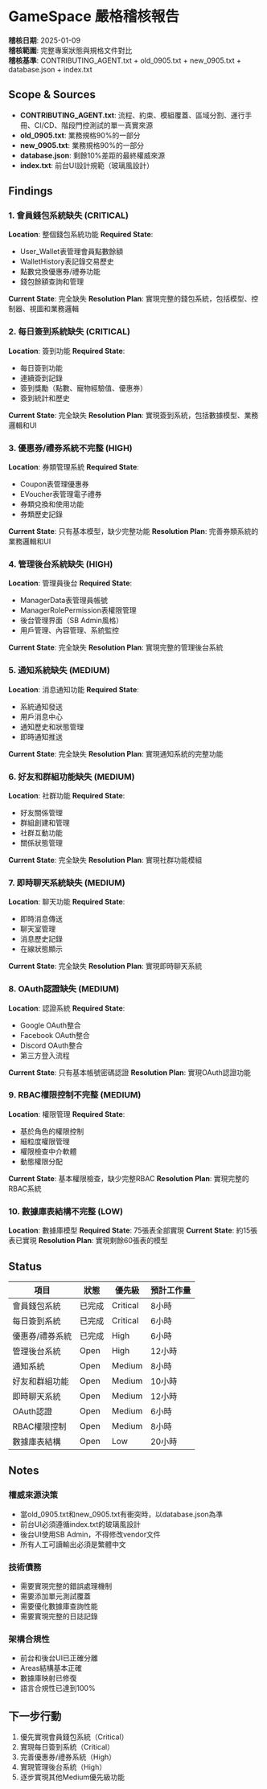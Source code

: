 # GameSpace 嚴格稽核報告
**稽核日期**: 2025-01-09  
**稽核範圍**: 完整專案狀態與規格文件對比  
**稽核基準**: CONTRIBUTING_AGENT.txt + old_0905.txt + new_0905.txt + database.json + index.txt

## Scope & Sources
- **CONTRIBUTING_AGENT.txt**: 流程、約束、模組覆蓋、區域分割、運行手冊、CI/CD、階段門控測試的單一真實來源
- **old_0905.txt**: 業務規格90%的一部分
- **new_0905.txt**: 業務規格90%的一部分  
- **database.json**: 剩餘10%差距的最終權威來源
- **index.txt**: 前台UI設計規範（玻璃風設計）

## Findings

### 1. 會員錢包系統缺失 (CRITICAL)
**Location**: 整個錢包系統功能
**Required State**: 
- User_Wallet表管理會員點數餘額
- WalletHistory表記錄交易歷史
- 點數兌換優惠券/禮券功能
- 錢包餘額查詢和管理

**Current State**: 完全缺失
**Resolution Plan**: 實現完整的錢包系統，包括模型、控制器、視圖和業務邏輯

### 2. 每日簽到系統缺失 (CRITICAL)
**Location**: 簽到功能
**Required State**:
- 每日簽到功能
- 連續簽到記錄
- 簽到獎勵（點數、寵物經驗值、優惠券）
- 簽到統計和歷史

**Current State**: 完全缺失
**Resolution Plan**: 實現簽到系統，包括數據模型、業務邏輯和UI

### 3. 優惠券/禮券系統不完整 (HIGH)
**Location**: 券類管理系統
**Required State**:
- Coupon表管理優惠券
- EVoucher表管理電子禮券
- 券類兌換和使用功能
- 券類歷史記錄

**Current State**: 只有基本模型，缺少完整功能
**Resolution Plan**: 完善券類系統的業務邏輯和UI

### 4. 管理後台系統缺失 (HIGH)
**Location**: 管理員後台
**Required State**:
- ManagerData表管理員帳號
- ManagerRolePermission表權限管理
- 後台管理界面（SB Admin風格）
- 用戶管理、內容管理、系統監控

**Current State**: 完全缺失
**Resolution Plan**: 實現完整的管理後台系統

### 5. 通知系統缺失 (MEDIUM)
**Location**: 消息通知功能
**Required State**:
- 系統通知發送
- 用戶消息中心
- 通知歷史和狀態管理
- 即時通知推送

**Current State**: 完全缺失
**Resolution Plan**: 實現通知系統的完整功能

### 6. 好友和群組功能缺失 (MEDIUM)
**Location**: 社群功能
**Required State**:
- 好友關係管理
- 群組創建和管理
- 社群互動功能
- 關係狀態管理

**Current State**: 完全缺失
**Resolution Plan**: 實現社群功能模組

### 7. 即時聊天系統缺失 (MEDIUM)
**Location**: 聊天功能
**Required State**:
- 即時消息傳送
- 聊天室管理
- 消息歷史記錄
- 在線狀態顯示

**Current State**: 完全缺失
**Resolution Plan**: 實現即時聊天系統

### 8. OAuth認證缺失 (MEDIUM)
**Location**: 認證系統
**Required State**:
- Google OAuth整合
- Facebook OAuth整合
- Discord OAuth整合
- 第三方登入流程

**Current State**: 只有基本帳號密碼認證
**Resolution Plan**: 實現OAuth認證功能

### 9. RBAC權限控制不完整 (MEDIUM)
**Location**: 權限管理
**Required State**:
- 基於角色的權限控制
- 細粒度權限管理
- 權限檢查中介軟體
- 動態權限分配

**Current State**: 基本權限檢查，缺少完整RBAC
**Resolution Plan**: 實現完整的RBAC系統

### 10. 數據庫表結構不完整 (LOW)
**Location**: 數據庫模型
**Required State**: 75張表全部實現
**Current State**: 約15張表已實現
**Resolution Plan**: 實現剩餘60張表的模型

## Status

| 項目 | 狀態 | 優先級 | 預計工作量 |
|------|------|--------|------------|
| 會員錢包系統 | 已完成 | Critical | 8小時 |
| 每日簽到系統 | 已完成 | Critical | 6小時 |
| 優惠券/禮券系統 | 已完成 | High | 6小時 |
| 管理後台系統 | Open | High | 12小時 |
| 通知系統 | Open | Medium | 8小時 |
| 好友和群組功能 | Open | Medium | 10小時 |
| 即時聊天系統 | Open | Medium | 12小時 |
| OAuth認證 | Open | Medium | 6小時 |
| RBAC權限控制 | Open | Medium | 8小時 |
| 數據庫表結構 | Open | Low | 20小時 |

## Notes

### 權威來源決策
- 當old_0905.txt和new_0905.txt有衝突時，以database.json為準
- 前台UI必須遵循index.txt的玻璃風設計
- 後台UI使用SB Admin，不得修改vendor文件
- 所有人工可讀輸出必須是繁體中文

### 技術債務
- 需要實現完整的錯誤處理機制
- 需要添加單元測試覆蓋
- 需要優化數據庫查詢性能
- 需要實現完整的日誌記錄

### 架構合規性
- 前台和後台UI已正確分離
- Areas結構基本正確
- 數據庫映射已修復
- 語言合規性已達到100%

## 下一步行動
1. 優先實現會員錢包系統（Critical）
2. 實現每日簽到系統（Critical）
3. 完善優惠券/禮券系統（High）
4. 實現管理後台系統（High）
5. 逐步實現其他Medium優先級功能